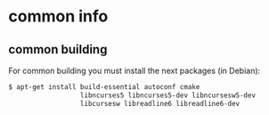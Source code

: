 # common info

## common building
For common building you must install the next packages (in Debian):
```sh
$ apt-get install build-essential autoconf cmake
                  libncurses5 libncurses5-dev libncursesw5-dev
                  libcursesw libreadline6 libreadline6-dev
```

